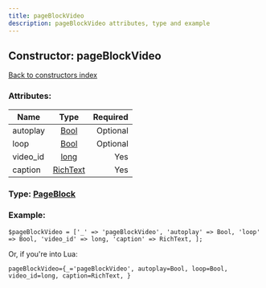 ```yaml
---
title: pageBlockVideo
description: pageBlockVideo attributes, type and example
---
```

## Constructor: pageBlockVideo  
[Back to constructors index](index.md)



### Attributes:

| Name     |    Type       | Required |
|----------|:-------------:|---------:|
|autoplay|[Bool](../types/Bool.md) | Optional|
|loop|[Bool](../types/Bool.md) | Optional|
|video\_id|[long](../types/long.md) | Yes|
|caption|[RichText](../types/RichText.md) | Yes|



### Type: [PageBlock](../types/PageBlock.md)


### Example:

```
$pageBlockVideo = ['_' => 'pageBlockVideo', 'autoplay' => Bool, 'loop' => Bool, 'video_id' => long, 'caption' => RichText, ];
```  

Or, if you're into Lua:  


```
pageBlockVideo={_='pageBlockVideo', autoplay=Bool, loop=Bool, video_id=long, caption=RichText, }

```


